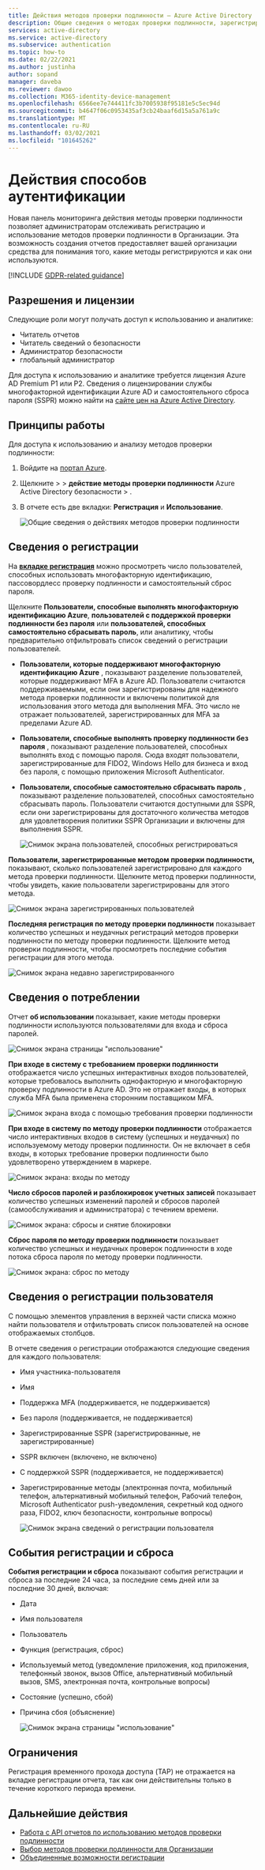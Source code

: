 ```yaml
---
title: Действия методов проверки подлинности — Azure Active Directory
description: Общие сведения о методах проверки подлинности, зарегистрированных и используемых вашей организацией для входа и выполнения сброса пароля.
services: active-directory
ms.service: active-directory
ms.subservice: authentication
ms.topic: how-to
ms.date: 02/22/2021
ms.author: justinha
author: sopand
manager: daveba
ms.reviewer: dawoo
ms.collection: M365-identity-device-management
ms.openlocfilehash: 6566ee7e744411fc3b7005938f95181e5c5ec94d
ms.sourcegitcommit: b4647f06c0953435af3cb24baaf6d15a5a761a9c
ms.translationtype: MT
ms.contentlocale: ru-RU
ms.lasthandoff: 03/02/2021
ms.locfileid: "101645262"
---
```

# <a name="authentication-methods-activity"></a>Действия способов аутентификации 

Новая панель мониторинга действия методы проверки подлинности позволяет администраторам отслеживать регистрацию и использование методов проверки подлинности в Организации. Эта возможность создания отчетов предоставляет вашей организации средства для понимания того, какие методы регистрируются и как они используются.

[!INCLUDE [GDPR-related guidance](../../../includes/gdpr-dsr-and-stp-note.md)]

## <a name="permissions-and-licenses"></a>Разрешения и лицензии

Следующие роли могут получать доступ к использованию и аналитике:

- Читатель отчетов
- Читатель сведений о безопасности
- Администратор безопасности
- глобальный администратор

 Для доступа к использованию и аналитике требуется лицензия Azure AD Premium P1 или P2. Сведения о лицензировании службы многофакторной идентификации Azure AD и самостоятельного сброса пароля (SSPR) можно найти на [сайте цен на Azure Active Directory](https://azure.microsoft.com/pricing/details/active-directory/).

## <a name="how-it-works"></a>Принципы работы

Для доступа к использованию и анализу методов проверки подлинности:

1. Войдите на [портал Azure](https://portal.azure.com).
1. Щелкните   >    >  **действие методы проверки подлинности** Azure Active Directory безопасности  >  .
1. В отчете есть две вкладки: **Регистрация** и **Использование**.

   ![Общие сведения о действиях методов проверки подлинности](media/how-to-authentication-methods-usage-insights/registration-usage-tabs.png)

## <a name="registration-details"></a>Сведения о регистрации

На [**вкладке регистрация**](https://portal.azure.com/#blade/Microsoft_AAD_IAM/AuthMethodsOverviewBlade) можно просмотреть число пользователей, способных использовать многофакторную идентификацию, пассовордлесс проверку подлинности и самостоятельный сброс пароля. 

Щелкните **Пользователи, способные выполнять многофакторную идентификацию Azure**, **пользователей с поддержкой проверки подлинности без пароля** или **пользователей, способных самостоятельно сбрасывать пароль**, или аналитику, чтобы предварительно отфильтровать список сведений о регистрации пользователей.

- **Пользователи, которые поддерживают многофакторную идентификацию Azure** , показывают разделение пользователей, которые поддерживают MFA в Azure AD. Пользователи считаются поддерживаемыми, если они зарегистрированы для надежного метода проверки подлинности и включены политикой для использования этого метода для выполнения MFA. Это число не отражает пользователей, зарегистрированных для MFA за пределами Azure AD. 
- **Пользователи, способные выполнять проверку подлинности без пароля** , показывают разделение пользователей, способных выполнять вход с помощью пароля. Сюда входят пользователи, зарегистрированные для FIDO2, Windows Hello для бизнеса и вход без пароля, с помощью приложения Microsoft Authenticator. 
- **Пользователи, способные самостоятельно сбрасывать пароль** , показывают разделение пользователей, способных самостоятельно сбрасывать пароль. Пользователи считаются доступными для SSPR, если они зарегистрированы для достаточного количества методов для удовлетворения политики SSPR Организации и включены для выполнения SSPR. 

  ![Снимок экрана пользователей, способных регистрироваться](media/how-to-authentication-methods-usage-insights/users-capable.png)

**Пользователи, зарегистрированные методом проверки подлинности,** показывают, сколько пользователей зарегистрировано для каждого метода проверки подлинности. Щелкните метод проверки подлинности, чтобы увидеть, какие пользователи зарегистрированы для этого метода. 

![Снимок экрана зарегистрированных пользователей](media/how-to-authentication-methods-usage-insights/users-registered.png)

**Последняя регистрация по методу проверки подлинности** показывает количество успешных и неудачных регистраций методов проверки подлинности по методу проверки подлинности. Щелкните метод проверки подлинности, чтобы просмотреть последние события регистрации для этого метода.

![Снимок экрана недавно зарегистрированного](media/how-to-authentication-methods-usage-insights/recently-registered.png)

## <a name="usage-details"></a>Сведения о потреблении

Отчет **об использовании** показывает, какие методы проверки подлинности используются пользователями для входа и сброса паролей.

![Снимок экрана страницы "использование"](media/how-to-authentication-methods-usage-insights/usage-page.png)

**При входе в систему с требованием проверки подлинности** отображается число успешных интерактивных входов пользователей, которые требовалось выполнить однофакторную и многофакторную проверку подлинности в Azure AD. Это не отражает входы, в которых служба MFA была применена сторонним поставщиком MFA.

![Снимок экрана входа с помощью требования проверки подлинности](media/how-to-authentication-methods-usage-insights/sign-ins-protected.png)

**При входе в систему по методу проверки подлинности** отображается число интерактивных входов в систему (успешных и неудачных) по используемому методу проверки подлинности. Он не включает в себя входы, в которых требование проверки подлинности было удовлетворено утверждением в маркере.

![Снимок экрана: входы по методу](media/how-to-authentication-methods-usage-insights/sign-ins-by-method.png)

**Число сбросов паролей и разблокировок учетных записей** показывает количество успешных изменений паролей и сбросов паролей (самообслуживания и администратора) с течением времени.

![Снимок экрана: сбросы и снятие блокировки](media/how-to-authentication-methods-usage-insights/password-changes.png)

**Сброс пароля по методу проверки подлинности** показывает количество успешных и неудачных проверок подлинности в ходе потока сброса пароля по методу проверки подлинности.

![Снимок экрана: сброс по методу](media/how-to-authentication-methods-usage-insights/resets-by-method.png)

## <a name="user-registration-details"></a>Сведения о регистрации пользователя 

С помощью элементов управления в верхней части списка можно найти пользователя и отфильтровать список пользователей на основе отображаемых столбцов.

В отчете сведения о регистрации отображаются следующие сведения для каждого пользователя:

- Имя участника-пользователя
- Имя
- Поддержка MFA (поддерживается, не поддерживается)
- Без пароля (поддерживается, не поддерживается)
- Зарегистрированные SSPR (зарегистрированные, не зарегистрированные)
- SSPR включен (включено, не включено)
- С поддержкой SSPR (поддерживается, не поддерживается) 
- Зарегистрированные методы (электронная почта, мобильный телефон, альтернативный мобильный телефон, Рабочий телефон, Microsoft Authenticator push-уведомления, секретный код одного раза, FIDO2, ключ безопасности, контрольные вопросы)

  ![Снимок экрана сведений о регистрации пользователя](media/how-to-authentication-methods-usage-insights/registration-details.png)

## <a name="registration-and-reset-events"></a>События регистрации и сброса 

**События регистрации и сброса** показывают события регистрации и сброса за последние 24 часа, за последние семь дней или за последние 30 дней, включая:

- Дата
- Имя пользователя
- Пользователь 
- Функция (регистрация, сброс)
- Используемый метод (уведомление приложения, код приложения, телефонный звонок, вызов Office, альтернативный мобильный вызов, SMS, электронная почта, контрольные вопросы)
- Состояние (успешно, сбой)
- Причина сбоя (объяснение)

  ![Снимок экрана страницы "использование"](media/how-to-authentication-methods-usage-insights/registration-and-reset-logs.png)

## <a name="limitations"></a>Ограничения

Регистрация временного прохода доступа (TAP) не отражается на вкладке регистрации отчета, так как они действительны только в течение короткого периода времени.

## <a name="next-steps"></a>Дальнейшие действия

- [Работа с API отчетов по использованию методов проверки подлинности](/graph/api/resources/authenticationmethods-usage-insights-overview?view=graph-rest-beta)
- [Выбор методов проверки подлинности для Организации](concept-authentication-methods.md)
- [Объединенные возможности регистрации](concept-registration-mfa-sspr-combined.md)